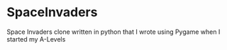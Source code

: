# SpaceInvaders
Space Invaders clone written in python that I wrote using Pygame when I started my A-Levels
